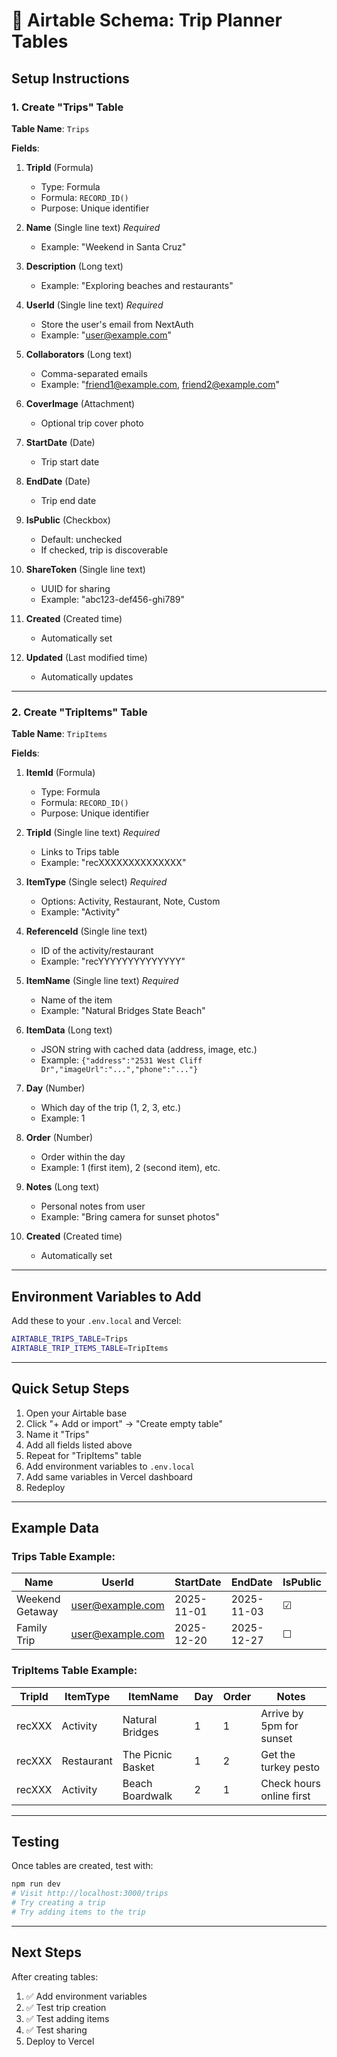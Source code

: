 # 📌 Airtable Schema: Trip Planner Tables

## Setup Instructions

### 1. Create "Trips" Table

**Table Name**: `Trips`

**Fields**:
1. **TripId** (Formula)
   - Type: Formula
   - Formula: `RECORD_ID()`
   - Purpose: Unique identifier

2. **Name** (Single line text) *Required*
   - Example: "Weekend in Santa Cruz"

3. **Description** (Long text)
   - Example: "Exploring beaches and restaurants"

4. **UserId** (Single line text) *Required*
   - Store the user's email from NextAuth
   - Example: "user@example.com"

5. **Collaborators** (Long text)
   - Comma-separated emails
   - Example: "friend1@example.com, friend2@example.com"

6. **CoverImage** (Attachment)
   - Optional trip cover photo

7. **StartDate** (Date)
   - Trip start date

8. **EndDate** (Date)
   - Trip end date

9. **IsPublic** (Checkbox)
   - Default: unchecked
   - If checked, trip is discoverable

10. **ShareToken** (Single line text)
    - UUID for sharing
    - Example: "abc123-def456-ghi789"

11. **Created** (Created time)
    - Automatically set

12. **Updated** (Last modified time)
    - Automatically updates

---

### 2. Create "TripItems" Table

**Table Name**: `TripItems`

**Fields**:
1. **ItemId** (Formula)
   - Type: Formula
   - Formula: `RECORD_ID()`
   - Purpose: Unique identifier

2. **TripId** (Single line text) *Required*
   - Links to Trips table
   - Example: "recXXXXXXXXXXXXXX"

3. **ItemType** (Single select) *Required*
   - Options: Activity, Restaurant, Note, Custom
   - Example: "Activity"

4. **ReferenceId** (Single line text)
   - ID of the activity/restaurant
   - Example: "recYYYYYYYYYYYYYY"

5. **ItemName** (Single line text) *Required*
   - Name of the item
   - Example: "Natural Bridges State Beach"

6. **ItemData** (Long text)
   - JSON string with cached data (address, image, etc.)
   - Example: `{"address":"2531 West Cliff Dr","imageUrl":"...","phone":"..."}`

7. **Day** (Number)
   - Which day of the trip (1, 2, 3, etc.)
   - Example: 1

8. **Order** (Number)
   - Order within the day
   - Example: 1 (first item), 2 (second item), etc.

9. **Notes** (Long text)
   - Personal notes from user
   - Example: "Bring camera for sunset photos"

10. **Created** (Created time)
    - Automatically set

---

## Environment Variables to Add

Add these to your `.env.local` and Vercel:

```bash
AIRTABLE_TRIPS_TABLE=Trips
AIRTABLE_TRIP_ITEMS_TABLE=TripItems
```

---

## Quick Setup Steps

1. Open your Airtable base
2. Click "+ Add or import" → "Create empty table"
3. Name it "Trips"
4. Add all fields listed above
5. Repeat for "TripItems" table
6. Add environment variables to `.env.local`
7. Add same variables in Vercel dashboard
8. Redeploy

---

## Example Data

### Trips Table Example:
| Name | UserId | StartDate | EndDate | IsPublic |
|------|---------|-----------|---------|----------|
| Weekend Getaway | user@example.com | 2025-11-01 | 2025-11-03 | ☑ |
| Family Trip | user@example.com | 2025-12-20 | 2025-12-27 | ☐ |

### TripItems Table Example:
| TripId | ItemType | ItemName | Day | Order | Notes |
|--------|----------|----------|-----|-------|-------|
| recXXX | Activity | Natural Bridges | 1 | 1 | Arrive by 5pm for sunset |
| recXXX | Restaurant | The Picnic Basket | 1 | 2 | Get the turkey pesto |
| recXXX | Activity | Beach Boardwalk | 2 | 1 | Check hours online first |

---

## Testing

Once tables are created, test with:

```bash
npm run dev
# Visit http://localhost:3000/trips
# Try creating a trip
# Try adding items to the trip
```

---

## Next Steps

After creating tables:
1. ✅ Add environment variables
2. ✅ Test trip creation
3. ✅ Test adding items
4. ✅ Test sharing
5. Deploy to Vercel

